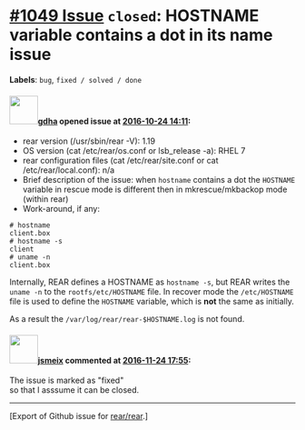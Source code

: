[\#1049 Issue](https://github.com/rear/rear/issues/1049) `closed`: HOSTNAME variable contains a dot in its name issue
=====================================================================================================================

**Labels**: `bug`, `fixed / solved / done`

#### <img src="https://avatars.githubusercontent.com/u/888633?u=cdaeb31efcc0048d3619651aa18dd4b76e636b21&v=4" width="50">[gdha](https://github.com/gdha) opened issue at [2016-10-24 14:11](https://github.com/rear/rear/issues/1049):

-   rear version (/usr/sbin/rear -V): 1.19
-   OS version (cat /etc/rear/os.conf or lsb\_release -a): RHEL 7
-   rear configuration files (cat /etc/rear/site.conf or cat
    /etc/rear/local.conf): n/a
-   Brief description of the issue: when `hostname` contains a dot the
    `HOSTNAME` variable in rescue mode is different then in
    mkrescue/mkbackop mode (within rear)
-   Work-around, if any:

<!-- -->

    # hostname
    client.box
    # hostname -s
    client
    # uname -n
    client.box

Internally, REAR defines a HOSTNAME as `hostname -s`, but REAR writes
the `uname -n` to the `rootfs/etc/HOSTNAME` file. In recover mode the
`/etc/HOSTNAME` file is used to define the `HOSTNAME` variable, which is
**not** the same as initially.

As a result the `/var/log/rear/rear-$HOSTNAME.log` is not found.

#### <img src="https://avatars.githubusercontent.com/u/1788608?u=925fc54e2ce01551392622446ece427f51e2f0ce&v=4" width="50">[jsmeix](https://github.com/jsmeix) commented at [2016-11-24 17:55](https://github.com/rear/rear/issues/1049#issuecomment-262825549):

The issue is marked as "fixed"  
so that I asssume it can be closed.

------------------------------------------------------------------------

\[Export of Github issue for
[rear/rear](https://github.com/rear/rear).\]
